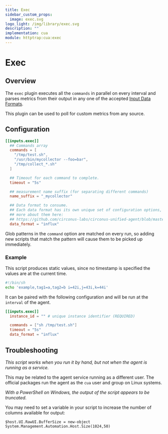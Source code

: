 ```yaml
---
title: Exec
sidebar_custom_props:
  image: exec.svg
logo_light: /img/library/exec.svg
description: ""
implementation: cua
module: httptrap:cua:exec
---
```


# Exec

## Overview

The `exec` plugin executes all the `commands` in parallel on every interval and parses metrics from
their output in any one of the accepted [Input Data Formats](https://github.com/circonus-labs/circonus-unified-agent/blob/master/docs/DATA_FORMATS_INPUT.md).

This plugin can be used to poll for custom metrics from any source.

## Configuration

```toml
[[inputs.exec]]
  ## Commands array
  commands = [
    "/tmp/test.sh",
    "/usr/bin/mycollector --foo=bar",
    "/tmp/collect_*.sh"
  ]

  ## Timeout for each command to complete.
  timeout = "5s"

  ## measurement name suffix (for separating different commands)
  name_suffix = "_mycollector"

  ## Data format to consume.
  ## Each data format has its own unique set of configuration options, read
  ## more about them here:
  ## https://github.com/circonus-labs/circonus-unified-agent/blob/master/docs/DATA_FORMATS_INPUT.md
  data_format = "influx"
```

Glob patterns in the `command` option are matched on every run, so adding new
scripts that match the pattern will cause them to be picked up immediately.

### Example

This script produces static values, since no timestamp is specified the values are at the current time.

```sh
#!/bin/sh
echo 'example,tag1=a,tag2=b i=42i,j=43i,k=44i'
```

It can be paired with the following configuration and will be run at the `interval` of the agent.

```toml
[[inputs.exec]]
  instance_id = "" # unique instance identifier (REQUIRED)

  commands = ["sh /tmp/test.sh"]
  timeout = "5s"
  data_format = "influx"
```

## Troubleshooting

_This script works when you run it by hand, but not when the agent is running as a service._

This may be related to the agent service running as a different user. The
official packages run the agent as the `cua` user and group on Linux
systems.

_With a PowerShell on Windows, the output of the script appears to be truncated._

You may need to set a variable in your script to increase the number of columns
available for output:

```
$host.UI.RawUI.BufferSize = new-object System.Management.Automation.Host.Size(1024,50)
```
